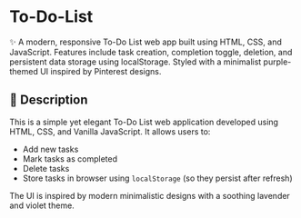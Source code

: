 # To-Do-List
✨ A modern, responsive To-Do List web app built using HTML, CSS, and JavaScript. Features include task creation, completion toggle, deletion, and persistent data storage using localStorage. Styled with a minimalist purple-themed UI inspired by Pinterest designs.

## 📝 Description

This is a simple yet elegant To-Do List web application developed using HTML, CSS, and Vanilla JavaScript. It allows users to:
- Add new tasks
- Mark tasks as completed
- Delete tasks
- Store tasks in browser using `localStorage` (so they persist after refresh)

The UI is inspired by modern minimalistic designs with a soothing lavender and violet theme.
